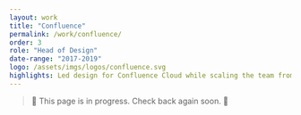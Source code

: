 ```yaml
---
layout: work
title: "Confluence"
permalink: /work/confluence/
order: 3
role: "Head of Design"
date-range: "2017-2019"
logo: /assets/imgs/logos/confluence.svg
highlights: Led design for Confluence Cloud while scaling the team from 4 to 12 designers.
---
```


> 🚧 This page is in progress. Check back again soon. 🚧